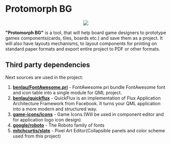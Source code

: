 # Protomorph BG

<p align="center">
  <img src="https://github.com/Guitarheroua/protomorph-bg/blob/development/ProtomorphBG/resources/icons/protomorph-bg.ico" />
</p>

**"Protomorph BG"** is a tool, that will help board game designers to prototype games components(cards, tiles, boards etc.) and save them as a project. It will also have layouts mechanisms, to layout components for printing on standard paper formats and export entire project to PDF or other formats.

## Third party dependencies

Next sources are used in the project:

1. [**benlau/FontAwesome.pri**](https://github.com/benlau/fontawesome.pri) - FontAwesome.pri bundle FontAwesome font and icon table into a single module for QML project.
2. [**benlau/quickflux**](https://github.com/benlau/quickflux) - QuickFlux is an implementation of Flux Application Architecture Framework from Facebook. It turns your QML application into a more modern and structured way.
3. [**game-icons/icons**](https://github.com/game-icons/icons) - Game Icons.(Will be used in component editor and for application logo icon design)
4. [**google/roboto**](https://github.com/google/roboto) - The Roboto family of fonts
5. [**mitchcurtis/slate**](https://github.com/mitchcurtis/slate) - Pixel Art Editor(Collapsible panels and color scheme used from this project)
